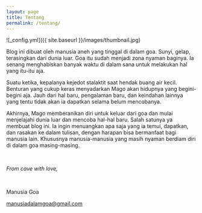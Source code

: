 ```yaml
---
layout: page
title: Tentang
permalink: /tentang/
---
```


![_config.yml]({{ site.baseurl }}/images/thumbnail.jpg)

Blog ini dibuat oleh manusia aneh yang tinggal di dalam goa. Sunyi, gelap, terasingkan dari dunia luar. Goa itu sudah menjadi zona nyaman baginya. Ia senang menghabiskan banyak waktu di dalam sana untuk melakukan hal yang itu-itu aja.

Suatu ketika, kepalanya kejedot stalaktit saat hendak buang air kecil. Benturan yang cukup keras menyadarkan Mago akan hidupnya yang begini-begini aja. Jauh dari hal baru, pengalaman baru, dan keindahan lainnya yang tentu tidak akan ia dapatkan selama belum mencobanya.

Akhirnya, Mago memberanikan diri untuk keluar dari goa dan mulai menjelajahi dunia luar dan mencoba hal-hal baru. Salah satunya ya membuat blog ini. Ia ingin menuangkan apa saja yang ia temui, dapatkan, dan rasakan ke dalam tulisan, dengan harapan bisa bermanfaat bagi manusia lain. Khususnya manusia-manusia yang masih nyaman berdiam diri di dalam goa masing-masing.

&nbsp;

*From cave with love,*

&nbsp;

Manusia Goa

[manusiadalamgoa@gmail.com](mailto:manusiadalamgoa@gmail.com)
